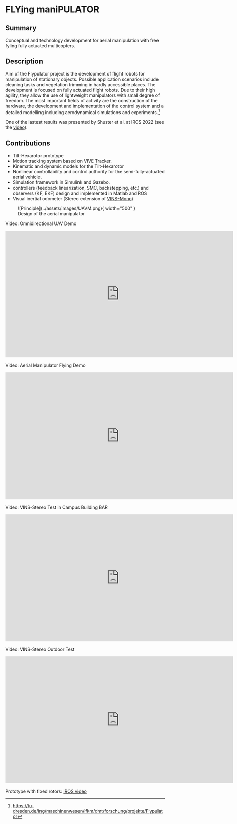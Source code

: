 # FLYing maniPULATOR

## Summary

Conceptual and technology development for aerial manipulation with free fyling fully actuated multicopters.

## Description

Aim of the Flypulator project is the development of flight robots for manipulation of stationary objects. Possible application scenarios include cleaning tasks and vegetation trimming in hardly accessible places. The development is focused on fully actuated flight robots. Due to their high agility, they allow the use of lightweight manipulators with small degree of freedom. The most important fields of activity are the construction of the hardware, the development and implementation of the control system and a detailed modelling including aerodynamical simulations and experiments.[^1]

One of the lastest results was presented by Shuster et al. at IROS 2022 (see the [video](https://www.youtube.com/watch?v=jGJbtuPdbJg)).

<!-- [![IMAGE ALT TEXT HERE](https://img.youtube.com/vi/jGJbtuPdbJg/0.jpg)](https://www.youtube.com/watch?v=jGJbtuPdbJg) -->

## Contributions

- Tilt-Hexarotor prototype
- Motion tracking system based on VIVE Tracker.
- Kinematic and dynamic models for the Tilt-Hexarotor
- Nonlinear controllability and control authority for the semi-fully-actuated aerial vehicle.
- Simulation framework in Simulink and Gazebo.
- controllers (feedback linearization, SMC, backstepping, etc.) and observers (KF, EKF) design and implemented in Matlab and ROS
- Visual inertial odometer (Stereo extension of [VINS-Mono](https://github.com/HKUST-Aerial-Robotics/VINS-Mono))

<figure markdown>
  ![Principle](../assets/images/UAVM.png){ width="500" }
  <figcaption>Design of the aerial manipulator</figcaption>
</figure>

Video: Omnidirectional UAV Demo
<iframe src="https://drive.google.com/file/d/1jubGSoYha0RpJtPnXp44NTNckSLW4fiN/preview" width="720" height="400" title="Omnidirectional UAV Demo" frameborder="0" allowfullscreen="allowfullscreen"></iframe>

Video: Aerial Manipulator Flying Demo
<iframe src="https://drive.google.com/file/d/1wuZM_G9ex7ERqDk3bxzq64dWEfMcrA1C/preview" width="720" height="400" title="Aerial Manipulator Flying Demo" frameborder="0" allowfullscreen="allowfullscreen"></iframe>

<!-- <figure markdown>
  ![vio-hohe-str](../assets/images/vins-stereo-hohe-str.gif){ width="500" }
</figure>
<figure markdown>
  ![vio-hohe-str](../assets/images/google-map-vins.png){ width="500" }
  <figcaption>Outdoor demo of VINS-Stereo</figcaption>
</figure> -->

Video: VINS-Stereo Test in Campus Building BAR
<iframe src="https://www.youtube.com/embed/N9uGDChic7w?si=BGB4UXbFhqRzp1GO" width="720" height="400" title="VINS-Stereo BAR test" frameborder="0" allowfullscreen></iframe>

Video: VINS-Stereo Outdoor Test
<iframe src="https://www.youtube.com/embed/XW3dV7o6F24?si=BUWttyHJnmWm1Osc" width="720" height="400" title="VINS-Stereo outdoor test" frameborder="0" allowfullscreen></iframe>

Prototype with fixed rotors: [IROS video](https://www.youtube.com/watch?v=jGJbtuPdbJg)

[^1]: https://tu-dresden.de/ing/maschinenwesen/ifkm/dmt/forschung/projekte/Flypulator
